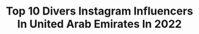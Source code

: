 ---
title: Top 10 Divers Instagram Influencers In United Arab Emirates In 2022
description: >-
  Find top divers Instagram influencers in United Arab Emirates in 2022. Most popular hashtags: #dubai #positivevibes #reading.
platform: Instagram
hits: 12
text_top: Identify the top-rated Instagram profiles on inBeat.
text_bottom: Our platform aggregates 12 Instagram influencers like this in United Arab Emirates for you to work with.
profiles:
  - username: "jessicasmith27"
    fullname: >-
      Jessica Smith OAM
    bio: >-
      SPEAKER | MC | AUTHOR Paralympian 🏊🏼‍♀️ Diversity & Inclusion Advisor CoFounder @happynewskids Patron @aussiehands Author @littlemissjessicabooks
    location: "United Arab Emirates"
    followers: 56057
    engagement: 200
    commentsToLikes: 0.028221
    id: ck5hfba4vwocd0i11nq7maa9d
    verified: true
    hashtags: "#lifewithonehand, #aussiehands, #amputee, #limbdifference"
  - username: "abdualla75"
    fullname: >-
      
    bio: >-
      Uae Freedive Scuba Diver
    location: "United Arab Emirates"
    followers: 2355
    engagement: 1168
    commentsToLikes: 0.198252
    id: ck5qbqqjemxt80i111tqcvaxk
    verified: false
    hashtags: ""
  - username: "tomlebaric"
    fullname: >-
      cinematographer.ae
    bio: >-
      Cinematographer / Steadicam op / Steadicam Segway / Arri Trinity operator/owner / Drone operator / Documentary film maker / Diver Cell: +971561056620
    location: "United Arab Emirates"
    followers: 13150
    engagement: 478
    commentsToLikes: 0.007949
    id: ck5c6i52b5hhm0i11b3nn0w27
    verified: false
    hashtags: "#filmingindubai, #cameraoperator, #dxbmedia, #dubaiarritrinityoperator"
  - username: "africaanah"
    fullname: >-
      Nada | Book Blogger
    bio: >-
      📚|The One With The Reading Addiction 📍|Abu Dhabi 🇦🇪 👩🏽‍⚖|BookClub Moderator @d10cafe #influencer #bookstagramista
    location: "United Arab Emirates"
    followers: 28925
    engagement: 396
    commentsToLikes: 0.035616
    id: ck134bxwevoyf0i192sfpralq
    verified: false
    hashtags: "#bookish, #branding, #friendstvshow, #reading"
  - username: "asmaoriginal"
    fullname: >-
      Asma Enayeh 🌸 أسماء عناية
    bio: >-
      🌼 A Dreamer • Shorty • Left Handed 🌿 Represented by @astoundusagency Founder: #kidlitober Co-Founder: #bonvoyageweek, #magicmoonweek ➖ Dubai Website:
    location: "United Arab Emirates"
    followers: 6964
    engagement: 550
    commentsToLikes: 0.141501
    id: ck6u3xbnd0f970j71bvqh64o9
    verified: false
    hashtags: "#ink, #kidlitober2020, #instaart, #voyage"
  - username: "sarashafni"
    fullname: >-
      𝑺𝒂𝒓𝒂𝒉 𝑺𝒉𝒂𝒇𝒏𝒊 | سارة شافني 🧿
    bio: >-
      ⚜ Global Peace Ambassador ⚜ Editor - LWS Magazine ⚜ Award Winning Blogger 🇦🇪 Dubai Born and Bred #modestfashion #bodypositivity More About Me ⬇️
    location: "United Arab Emirates"
    followers: 49101
    engagement: 101
    commentsToLikes: 0.141624
    id: ckaorzvinpik90i78t9g3euqc
    verified: false
    hashtags: "#mydubai, #modestfashionblogger, #skincareblogger, #beautycommunity"
  - username: "haneenodeh"
    fullname: >-
      Haneen Odeh - حنين عودة
    bio: >-
      • Owner @snob.ae • Former Marie Claire Arabia Beauty Editor • 🇯🇴 in 🇦🇪 - 📍 Dubai • Beauty - Fashion - Lifestyle
    location: "United Arab Emirates"
    followers: 72918
    engagement: 78
    commentsToLikes: 0.091796
    id: ck138lmnjgu1j0i191rd2j07l
    verified: false
    hashtags: "#woc, #blackouttuesday, #nofilterskin, #wellnessweek"
  - username: "tamreezi"
    fullname: >-
      Tamreez
    bio: >-
      Bookworm, foodie, minimalist, colour lover. Also find me on @readingpakistan
    location: "United Arab Emirates"
    followers: 2829
    engagement: 819
    commentsToLikes: 0.233847
    id: ckap9hfuxsmpn0i780msvz1bz
    verified: false
    hashtags: "#bookworm, #becauseofreading, #bookstagrampakistan, #bibliophile"
  - username: "the.joorry"
    fullname: >-
      JA🐎💚
    bio: >-
      SnapChat — the.joorry Management +971566691471 Owner— @by.joorry @co.byjoorry @allure.per
    location: "United Arab Emirates"
    followers: 442425
    engagement: 116
    commentsToLikes: 0.031671
    id: ck14lvakuwo5c0i19pqd3axbq
    verified: false
    hashtags: "#tfblackorchid"
  - username: "hiphopcardio"
    fullname: >-
      HipHop Cardio Dance Dubai🇦🇪
    bio: >-
      👯A Fun Way To Work Out 🎧Hip-Hop Meets Fitness🤸🏻‍♂️ 📍🇦🇪Dubai 📍International online classes-groups and privates Tag #hiphopcardio 👇Learn More
    location: "United Arab Emirates"
    followers: 21366
    engagement: 81
    commentsToLikes: 0.148785
    id: ck6tygjsl3llb0j71h5z7fna2
    verified: false
    hashtags: "#dancehall, #camron1shot, #education, #fromdubaitotheworld"
---
